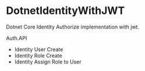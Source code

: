 # DotnetIdentityWithJWT

Dotnet Core Identity Authorize implementation with jwt.

Auth.API

- Identity User Create
- Identity Role Create
- Identity Assign Role to User
